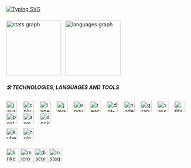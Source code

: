[![Typing SVG](https://readme-typing-svg.demolab.com?font=Fira+Code&pause=1000&color=6793F7&width=435&lines=Hello+world!+I'm+Allysson+Ferreira.;Welcome+to+my+Github+profile!+)](https://git.io/typing-svg)

###

<div align="left">
  <img src="https://github-readme-stats.vercel.app/api?username=AllyssonLFerreira&hide_title=false&hide_rank=false&show_icons=true&include_all_commits=true&count_private=true&disable_animations=false&theme=tokyonight&locale=en&hide_border=false" height="150" alt="stats graph"  />
  <img width="4" />
  <img src="https://github-readme-stats.vercel.app/api/top-langs?username=AllyssonLFerreira&locale=en&hide_title=false&layout=compact&card_width=320&langs_count=5&theme=tokyonight&hide_border=false" height="150" alt="languages graph"  />
</div>

##### 🛠 TECHNOLOGIES, LANGUAGES AND TOOLS

<div align="left">
  <div>
    <img src="https://cdn.jsdelivr.net/gh/devicons/devicon/icons/java/java-original.svg" height="30" alt="java logo" />
    <img width="8" />
    <img src="https://cdn.jsdelivr.net/gh/devicons/devicon/icons/cplusplus/cplusplus-original.svg" height="30" alt="cplusplus logo" />
    <img width="8" />
    <img src="https://cdn.jsdelivr.net/gh/devicons/devicon/icons/typescript/typescript-original.svg" height="30" alt="typescript logo" />
    <img width="8" />
    <img src="https://cdn.jsdelivr.net/gh/devicons/devicon/icons/javascript/javascript-original.svg" height="30" alt="javascript logo" />
    <img width="8" />
    <img src="https://cdn.jsdelivr.net/gh/devicons/devicon/icons/angularjs/angularjs-original.svg" height="30" alt="angular logo" />
    <img width="8" />
    <img src="https://cdn.jsdelivr.net/gh/devicons/devicon/icons/react/react-original.svg" height="30" alt="react logo" />
    <img width="8" />
    <img src="https://cdn.jsdelivr.net/gh/devicons/devicon/icons/dot-net/dot-net-original.svg" height="30" alt="dot-net logo" />
    <img width="8" />
    <img src="https://cdn.jsdelivr.net/gh/devicons/devicon/icons/nodejs/nodejs-original.svg" height="30" alt="nodejs logo" />
    <img width="8" />
    <img src="https://cdn.jsdelivr.net/gh/devicons/devicon/icons/graphql/graphql-plain.svg" height="30" alt="graphql logo" />
    <img width="8" />
    <img src="https://cdn.jsdelivr.net/gh/devicons/devicon/icons/sass/sass-original.svg" height="30" alt="sass logo" />
    <img width="8" />
    <img src="https://cdn.jsdelivr.net/gh/devicons/devicon/icons/mysql/mysql-original.svg" height="30" alt="mysql logo" />
    <img width="8" />
    <img src="https://cdn.jsdelivr.net/gh/devicons/devicon/icons/postgresql/postgresql-original.svg" height="30" alt="postgresql logo" />
    <img width="8" />
    <img src="https://cdn.jsdelivr.net/gh/devicons/devicon/icons/amazonwebservices/amazonwebservices-line-wordmark.svg" height="30" alt="aws logo" />
    <img width="8" />
    <img src="https://cdn.jsdelivr.net/gh/devicons/devicon/icons/docker/docker-plain-wordmark.svg" height="30" alt="docker logo" />
  </div>
  <div style="margin-top: 8px;">
    <img src="https://cdn.jsdelivr.net/gh/devicons/devicon/icons/kubernetes/kubernetes-plain.svg" height="30" alt="kubernetes logo" />
    <img width="8" />
    <img src="https://cdn.jsdelivr.net/gh/devicons/devicon/icons/nginx/nginx-original.svg" height="30" alt="nginx logo" />
  </div>
</div>

#####

<div align="left">
  <a href="https://www.linkedin.com/in/allyssonferreira" target="_blank">
    <img src="https://img.shields.io/static/v1?message=LinkedIn&logo=linkedin&label=&color=0077B5&logoColor=white&labelColor=&style=for-the-badge" height="35" alt="linkedin logo"  />
  </a>
  <a href="mailto:ferreira.allysson@outlook.com.br" target="_blank">
    <img src="https://img.shields.io/static/v1?message=Outlook&logo=microsoft-outlook&label=&color=0078D4&logoColor=white&labelColor=&style=for-the-badge" height="35" alt="microsoft-outlook logo"  />
  </a>
  <a href="https://discordapp.com/users/a.ferreira" target="_blank">
    <img src="https://img.shields.io/static/v1?message=Discord&logo=discord&label=&color=7289DA&logoColor=white&labelColor=&style=for-the-badge" height="35" alt="discord logo"  />
  </a>
    <a href="https://www.instagram.com/a_ferreira.exe?igsh=NGhiOGtvczV3ZGh0" target="_blank">
    <img src="https://img.shields.io/static/v1?message=Instagram&logo=instagram&label=&color=E4405F&logoColor=white&labelColor=&style=for-the-badge" height="35" alt="instagram logo"  />
  </a>
</div>
